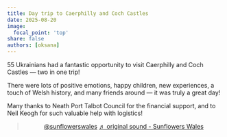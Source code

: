```yaml
---
title: Day trip to Caerphilly and Coch Castles
date: 2025-08-20
image:
  focal_point: 'top'
share: false
authors: [oksana]
---
```


55 Ukrainians had a fantastic opportunity to visit Caerphilly and Coch Castles — two in one trip!

<!--more-->

There were lots of positive emotions, happy children, new experiences, a touch of Welsh history, and many friends around — it was truly a great day!

Many thanks to Neath Port Talbot Council for the financial support, and to Neil Keogh for such valuable help with logistics!
 
<div style="margin-top: 0; text-align: center">
<blockquote class="tiktok-embed" cite="https://www.tiktok.com/@sunflowerswales/video/7542057817356733718" data-video-id="7542057817356733718" style="max-width: 605px;min-width: 325px;" > <section> <a target="_blank" title="@sunflowerswales" href="https://www.tiktok.com/@sunflowerswales?refer=embed">@sunflowerswales</a> <a target="_blank" title="♬ original sound  - Sunflowers Wales" href="https://www.tiktok.com/music/original-sound-Sunflowers-Wales-7542057871714863894?refer=embed">♬ original sound  - Sunflowers Wales</a> </section> </blockquote> <script async src="https://www.tiktok.com/embed.js"></script>
</div>